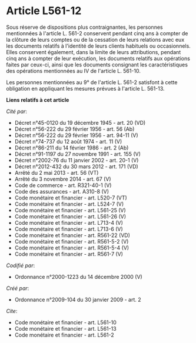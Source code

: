 # Article L561-12

Sous réserve de dispositions plus contraignantes, les personnes mentionnées à l'article L. 561-2 conservent pendant cinq ans
à compter de la clôture de leurs comptes ou de la cessation de leurs relations avec eux les documents relatifs à l'identité
de leurs clients habituels ou occasionnels. Elles conservent également, dans la limite de leurs attributions, pendant cinq
ans à compter de leur exécution, les documents relatifs aux opérations faites par ceux-ci, ainsi que les documents consignant
les caractéristiques des opérations mentionnées au IV de l'article L. 561-10. 

Les personnes mentionnées au 9° de l'article L. 561-2 satisfont à cette obligation en appliquant les mesures prévues à
l'article L. 561-13.

**Liens relatifs à cet article**

_Cité par_:

  - Décret n°45-0120 du 19 décembre 1945 - art. 20 (VD)
  - Décret n°56-222 du 29 février 1956 - art. 56 (Ab)
  - Décret n°56-222 du 29 février 1956 - art. 94-11 (V)
  - Décret n°74-737 du 12 août 1974 - art. 11 (V)
  - Décret n°86-211 du 14 février 1986 - art. 2 (Ab)
  - Décret n°91-1197 du 27 novembre 1991 - art. 155 (V)
  - Décret n°2002-76 du 11 janvier 2002 - art. 20-1 (V)
  - Décret n°2012-432 du 30 mars 2012 - art. 171 (VD)
  - Arrêté du 2 mai 2013 - art. 56 (VT)
  - Arrêté du 3 novembre 2014 - art. 67 (V)
  - Code de commerce - art. R321-40-1 (V)
  - Code des assurances - art. A310-8 (V)
  - Code monétaire et financier - art. L520-7 (VT)
  - Code monétaire et financier - art. L524-7 (V)
  - Code monétaire et financier - art. L561-25 (V)
  - Code monétaire et financier - art. L561-26 (V)
  - Code monétaire et financier - art. L713-4 (V)
  - Code monétaire et financier - art. L713-6 (V)
  - Code monétaire et financier - art. R561-22 (VD)
  - Code monétaire et financier - art. R561-5-2 (V)
  - Code monétaire et financier - art. R561-5-4 (V)
  - Code monétaire et financier - art. R561-7 (V)

_Codifié par_:

  - Ordonnance n°2000-1223 du 14 décembre 2000 (V)

_Créé par_:

  - Ordonnance n°2009-104 du 30 janvier 2009 - art. 2

_Cite_:

  - Code monétaire et financier - art. L561-10
  - Code monétaire et financier - art. L561-13
  - Code monétaire et financier - art. L561-2
